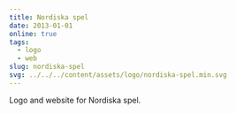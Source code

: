 ```yaml
---
title: Nordiska spel
date: 2013-01-01
online: true
tags:
  - logo
  - web
slug: nordiska-spel
svg: ../../../content/assets/logo/nordiska-spel.min.svg
---
```


Logo and website for Nordiska spel.
